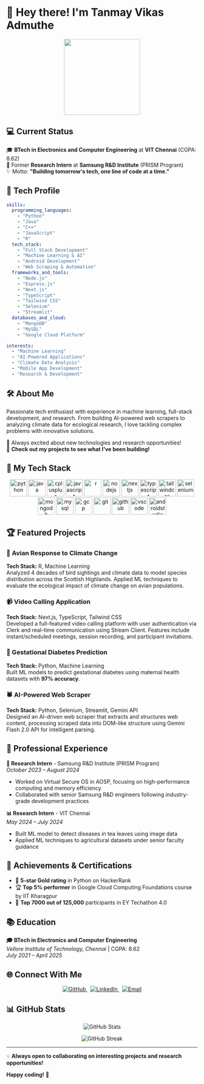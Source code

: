 # 👋 Hey there! I'm Tanmay Vikas Admuthe

<p align="center">
  <a href="https://github.com/tanmayadmuthe">
    <img height="200" src="https://media2.giphy.com/media/v1.Y2lkPTc5MGI3NjExaDFiY2tlNWQ5b2QwNjBidHY1eXVlZ2t0NXB4bjdsOHRtc3A4a3g0dSZlcD12MV9pbnRlcm5hbF9naWZfYnlfaWQmY3Q9Zw/YnQWBOGVavTFK/giphy.gif"/>
  </a>
</p>

## 💻 Current Status
🎓 **BTech in Electronics and Computer Engineering** at **VIT Chennai** (CGPA: 8.62)  
🔬 Former **Research Intern** at **Samsung R&D Institute** (PRISM Program)  
✨ Motto: **"Building tomorrow's tech, one line of code at a time."**

## 🔧 Tech Profile

```yaml
skills:
  programming_languages:
    - "Python"
    - "Java"
    - "C++"
    - "JavaScript"
    - "R"
  tech_stack:
    - "Full Stack Development"
    - "Machine Learning & AI"
    - "Android Development"
    - "Web Scraping & Automation"
  frameworks_and_tools:
    - "Node.js"
    - "Express.js"
    - "Next.js"
    - "TypeScript"
    - "Tailwind CSS"
    - "Selenium"
    - "Streamlit"
  databases_and_cloud:
    - "MongoDB"
    - "MySQL"
    - "Google Cloud Platform"

interests:
  - "Machine Learning"
  - "AI-Powered Applications"
  - "Climate Data Analysis"
  - "Mobile App Development"
  - "Research & Development"
```

## 🛠️ About Me
Passionate tech enthusiast with experience in machine learning, full-stack development, and research. From building AI-powered web scrapers to analyzing climate data for ecological research, I love tackling complex problems with innovative solutions.

🚀 Always excited about new technologies and research opportunities!  
🔗 **Check out my projects to see what I've been building!**

## 🚀 My Tech Stack

<p align="center">
  <!-- Programming Languages -->
  <img src="https://cdn.jsdelivr.net/gh/devicons/devicon/icons/python/python-original.svg" alt="python" width="45" height="45"/>
  <img src="https://cdn.jsdelivr.net/gh/devicons/devicon/icons/java/java-original.svg" alt="java" width="45" height="45"/>
  <img src="https://cdn.jsdelivr.net/gh/devicons/devicon/icons/cplusplus/cplusplus-original.svg" alt="cplusplus" width="45" height="45"/>
  <img src="https://cdn.jsdelivr.net/gh/devicons/devicon/icons/javascript/javascript-original.svg" alt="javascript" width="45" height="45"/>
  <img src="https://cdn.jsdelivr.net/gh/devicons/devicon/icons/r/r-original.svg" alt="r" width="45" height="45"/>
  <!-- Frameworks & Tools -->
  <img src="https://cdn.jsdelivr.net/gh/devicons/devicon/icons/nodejs/nodejs-original.svg" alt="nodejs" width="45" height="45"/>
  <img src="https://cdn.jsdelivr.net/gh/devicons/devicon/icons/nextjs/nextjs-original.svg" alt="nextjs" width="45" height="45"/>
  <img src="https://cdn.jsdelivr.net/gh/devicons/devicon/icons/typescript/typescript-original.svg" alt="typescript" width="45" height="45"/>
  <img src="https://cdn.jsdelivr.net/gh/devicons/devicon/icons/tailwindcss/tailwindcss-plain.svg" alt="tailwindcss" width="45" height="45"/>
  <img src="https://cdn.jsdelivr.net/gh/devicons/devicon/icons/selenium/selenium-original.svg" alt="selenium" width="45" height="45"/>
  <!-- Database -->
  <img src="https://cdn.jsdelivr.net/gh/devicons/devicon/icons/mongodb/mongodb-original.svg" alt="mongodb" width="45" height="45"/>
  <img src="https://cdn.jsdelivr.net/gh/devicons/devicon/icons/mysql/mysql-original.svg" alt="mysql" width="45" height="45"/>
  <!-- Cloud & DevOps -->
  <img src="https://cdn.jsdelivr.net/gh/devicons/devicon/icons/googlecloud/googlecloud-original.svg" alt="gcp" width="45" height="45"/>
  <img src="https://cdn.jsdelivr.net/gh/devicons/devicon/icons/git/git-original.svg" alt="git" width="45" height="45"/>
  <img src="https://cdn.jsdelivr.net/gh/devicons/devicon/icons/github/github-original.svg" alt="github" width="45" height="45"/>
  <!-- IDEs & Tools -->
  <img src="https://cdn.jsdelivr.net/gh/devicons/devicon/icons/vscode/vscode-original.svg" alt="vscode" width="45" height="45"/>
  <img src="https://cdn.jsdelivr.net/gh/devicons/devicon/icons/androidstudio/androidstudio-original.svg" alt="androidstudio" width="45" height="45"/>
</p>

## 🏆 Featured Projects

### 🦅 Avian Response to Climate Change
**Tech Stack:** R, Machine Learning  
Analyzed 4 decades of bird sightings and climate data to model species distribution across the Scottish Highlands. Applied ML techniques to evaluate the ecological impact of climate change on avian populations.

### 📹 Video Calling Application
**Tech Stack:** Next.js, TypeScript, Tailwind CSS  
Developed a full-featured video calling platform with user authentication via Clerk and real-time communication using Stream Client. Features include instant/scheduled meetings, session recording, and participant invitations.

### 🤰 Gestational Diabetes Prediction
**Tech Stack:** Python, Machine Learning  
Built ML models to predict gestational diabetes using maternal health datasets with **97% accuracy**.

### 🕷️ AI-Powered Web Scraper
**Tech Stack:** Python, Selenium, Streamlit, Gemini API  
Designed an AI-driven web scraper that extracts and structures web content, processing scraped data into DOM-like structure using Gemini Flash 2.0 API for intelligent parsing.

## 💼 Professional Experience

**🔬 Research Intern** - Samsung R&D Institute (PRISM Program)  
*October 2023 – August 2024*  
- Worked on Virtual Secure OS in AOSP, focusing on high-performance computing and memory efficiency
- Collaborated with senior Samsung R&D engineers following industry-grade development practices

**📊 Research Intern** - VIT Chennai  
*May 2024 – July 2024*  
- Built ML model to detect diseases in tea leaves using image data
- Applied ML techniques to agricultural datasets under senior faculty guidance

## 🏅 Achievements & Certifications

- 🌟 **5-star Gold rating** in Python on HackerRank
- 🏆 **Top 5% performer** in Google Cloud Computing Foundations course by IIT Kharagpur
- 🚀 **Top 7000 out of 125,000** participants in EY Techathon 4.0

## 📚 Education

**🎓 BTech in Electronics and Computer Engineering**  
*Vellore Institute of Technology, Chennai* | CGPA: 8.62  
*July 2021 – April 2025*

## 🌐 Connect With Me

<p align="center">
  <a href="https://github.com/tanmayadmuthe">
    <img alt="GitHub" src="https://img.shields.io/badge/GitHub-%23121011.svg?&style=for-the-badge&logo=GitHub&logoColor=white"/>
  </a>
  &nbsp;
  <a href="https://linkedin.com/in/tanmay-admuthe">
    <img alt="LinkedIn" src="https://img.shields.io/badge/LinkedIn-%230077B5.svg?&style=for-the-badge&logo=LinkedIn&logoColor=white"/>
  </a>
  &nbsp;
  <a href="mailto:tanmayadmuthe32@gmail.com">
    <img alt="Email" src="https://img.shields.io/badge/Email-%23D14836.svg?&style=for-the-badge&logo=Gmail&logoColor=white"/>
  </a>
</p>

## 📊 GitHub Stats

<p align="center">
  <img src="https://github-readme-stats.vercel.app/api?username=tanmayadmuthe&show_icons=true&theme=dark" alt="GitHub Stats" />
</p>

<p align="center">
  <img src="https://github-readme-streak-stats.herokuapp.com/?user=tanmayadmuthe&theme=dark" alt="GitHub Streak" />
</p>

---

💡 **Always open to collaborating on interesting projects and research opportunities!**

**Happy coding!** 🚀
